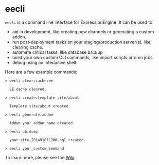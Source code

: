 # eecli

`eecli` is a command line interface for ExpressionEngine. It can be used to:

* aid in development, like creating new channels or generating a custom addon.
* run post-deployment tasks on your staging/production server(s), like clearing cache.
* automate critical tasks, like database backup
* build your own custom CLI commands, like import scripts or cron jobs
* debug using an interactive shell

Here are a few example commands:

```
> eecli clear:cache:ee

  EE cache cleared.

> eecli create:template site/about

  Template site/about created.

> eecli generate:addon

  Addon your_addon_name created.

> eecli db:dump

  your_site-201401011200.sql created.

> eecli your_custom_command
```

To learn more, please see the [Wiki](https://github.com/rsanchez/eecli/wiki).
